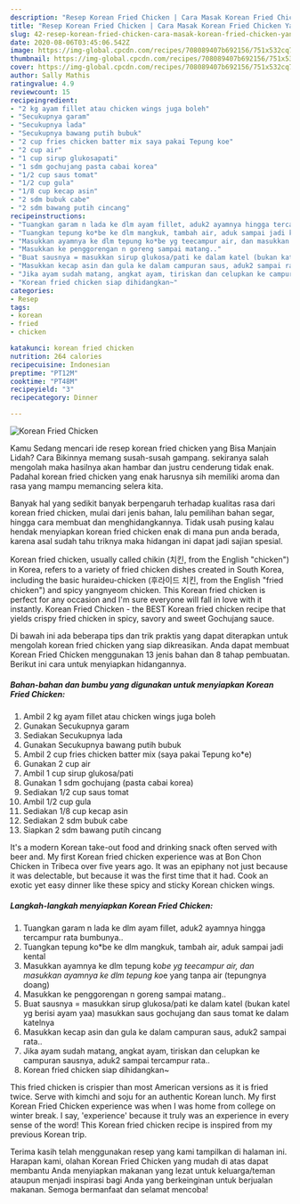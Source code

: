 ```yaml
---
description: "Resep Korean Fried Chicken | Cara Masak Korean Fried Chicken Yang Lezat"
title: "Resep Korean Fried Chicken | Cara Masak Korean Fried Chicken Yang Lezat"
slug: 42-resep-korean-fried-chicken-cara-masak-korean-fried-chicken-yang-lezat
date: 2020-08-06T03:45:06.542Z
image: https://img-global.cpcdn.com/recipes/708089407b692156/751x532cq70/korean-fried-chicken-foto-resep-utama.jpg
thumbnail: https://img-global.cpcdn.com/recipes/708089407b692156/751x532cq70/korean-fried-chicken-foto-resep-utama.jpg
cover: https://img-global.cpcdn.com/recipes/708089407b692156/751x532cq70/korean-fried-chicken-foto-resep-utama.jpg
author: Sally Mathis
ratingvalue: 4.9
reviewcount: 15
recipeingredient:
- "2 kg ayam fillet atau chicken wings juga boleh"
- "Secukupnya garam"
- "Secukupnya lada"
- "Secukupnya bawang putih bubuk"
- "2 cup fries chicken batter mix saya pakai Tepung koe"
- "2 cup air"
- "1 cup sirup glukosapati"
- "1 sdm gochujang pasta cabai korea"
- "1/2 cup saus tomat"
- "1/2 cup gula"
- "1/8 cup kecap asin"
- "2 sdm bubuk cabe"
- "2 sdm bawang putih cincang"
recipeinstructions:
- "Tuangkan garam n lada ke dlm ayam fillet, aduk2 ayamnya hingga tercampur rata bumbunya.."
- "Tuangkan tepung ko*be ke dlm mangkuk, tambah air, aduk sampai jadi kental"
- "Masukkan ayamnya ke dlm tepung ko*be yg teecampur air, dan masukkan ayamnya ke dlm tepung ko*e yang tanpa air (tepungnya doang)"
- "Masukkan ke penggorengan n goreng sampai matang.."
- "Buat sausnya = masukkan sirup glukosa/pati ke dalam katel (bukan katel yg berisi ayam yaa) masukkan saus gochujang dan saus tomat ke dalam katelnya"
- "Masukkan kecap asin dan gula ke dalam campuran saus, aduk2 sampai rata.."
- "Jika ayam sudah matang, angkat ayam, tiriskan dan celupkan ke campuran sausnya, aduk2 sampai tercampur rata.."
- "Korean fried chicken siap dihidangkan~"
categories:
- Resep
tags:
- korean
- fried
- chicken

katakunci: korean fried chicken 
nutrition: 264 calories
recipecuisine: Indonesian
preptime: "PT12M"
cooktime: "PT48M"
recipeyield: "3"
recipecategory: Dinner

---
```



![Korean Fried Chicken](https://img-global.cpcdn.com/recipes/708089407b692156/751x532cq70/korean-fried-chicken-foto-resep-utama.jpg)

Kamu Sedang mencari ide resep korean fried chicken yang Bisa Manjain Lidah? Cara Bikinnya memang susah-susah gampang. sekiranya salah mengolah maka hasilnya akan hambar dan justru cenderung tidak enak. Padahal korean fried chicken yang enak harusnya sih memiliki aroma dan rasa yang mampu memancing selera kita.

Banyak hal yang sedikit banyak berpengaruh terhadap kualitas rasa dari korean fried chicken, mulai dari jenis bahan, lalu pemilihan bahan segar, hingga cara membuat dan menghidangkannya. Tidak usah pusing kalau hendak menyiapkan korean fried chicken enak di mana pun anda berada, karena asal sudah tahu triknya maka hidangan ini dapat jadi sajian spesial.

Korean fried chicken, usually called chikin (치킨, from the English &#34;chicken&#34;) in Korea, refers to a variety of fried chicken dishes created in South Korea, including the basic huraideu-chicken (후라이드 치킨, from the English &#34;fried chicken&#34;) and spicy yangnyeom chicken. This Korean fried chicken is perfect for any occasion and I&#39;m sure everyone will fall in love with it instantly. Korean Fried Chicken - the BEST Korean fried chicken recipe that yields crispy fried chicken in spicy, savory and sweet Gochujang sauce.


Di bawah ini ada beberapa tips dan trik praktis yang dapat diterapkan untuk mengolah korean fried chicken yang siap dikreasikan. Anda dapat membuat Korean Fried Chicken menggunakan 13 jenis bahan dan 8 tahap pembuatan. Berikut ini cara untuk menyiapkan hidangannya.

<!--inarticleads1-->

##### Bahan-bahan dan bumbu yang digunakan untuk menyiapkan Korean Fried Chicken:

1. Ambil 2 kg ayam fillet atau chicken wings juga boleh
1. Gunakan Secukupnya garam
1. Sediakan Secukupnya lada
1. Gunakan Secukupnya bawang putih bubuk
1. Ambil 2 cup fries chicken batter mix (saya pakai Tepung ko*e)
1. Gunakan 2 cup air
1. Ambil 1 cup sirup glukosa/pati
1. Gunakan 1 sdm gochujang (pasta cabai korea)
1. Sediakan 1/2 cup saus tomat
1. Ambil 1/2 cup gula
1. Sediakan 1/8 cup kecap asin
1. Sediakan 2 sdm bubuk cabe
1. Siapkan 2 sdm bawang putih cincang


It&#39;s a modern Korean take-out food and drinking snack often served with beer and. My first Korean fried chicken experience was at Bon Chon Chicken in Tribeca over five years ago. It was an epiphany not just because it was delectable, but because it was the first time that it had. Cook an exotic yet easy dinner like these spicy and sticky Korean chicken wings. 

<!--inarticleads2-->

##### Langkah-langkah menyiapkan Korean Fried Chicken:

1. Tuangkan garam n lada ke dlm ayam fillet, aduk2 ayamnya hingga tercampur rata bumbunya..
1. Tuangkan tepung ko*be ke dlm mangkuk, tambah air, aduk sampai jadi kental
1. Masukkan ayamnya ke dlm tepung ko*be yg teecampur air, dan masukkan ayamnya ke dlm tepung ko*e yang tanpa air (tepungnya doang)
1. Masukkan ke penggorengan n goreng sampai matang..
1. Buat sausnya = masukkan sirup glukosa/pati ke dalam katel (bukan katel yg berisi ayam yaa) masukkan saus gochujang dan saus tomat ke dalam katelnya
1. Masukkan kecap asin dan gula ke dalam campuran saus, aduk2 sampai rata..
1. Jika ayam sudah matang, angkat ayam, tiriskan dan celupkan ke campuran sausnya, aduk2 sampai tercampur rata..
1. Korean fried chicken siap dihidangkan~


This fried chicken is crispier than most American versions as it is fried twice. Serve with kimchi and soju for an authentic Korean lunch. My first Korean Fried Chicken experience was when I was home from college on winter break. I say, &#39;experience&#39; because it truly was an experience in every sense of the word! This Korean fried chicken recipe is inspired from my previous Korean trip. 

Terima kasih telah menggunakan resep yang kami tampilkan di halaman ini. Harapan kami, olahan Korean Fried Chicken yang mudah di atas dapat membantu Anda menyiapkan makanan yang lezat untuk keluarga/teman ataupun menjadi inspirasi bagi Anda yang berkeinginan untuk berjualan makanan. Semoga bermanfaat dan selamat mencoba!
